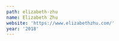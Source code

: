 ```yaml
---
path: elizabeth-zhu
name: Elizabeth Zhu
website: 'https://www.elizabethzhu.com/'
year: '2018'
---
```


